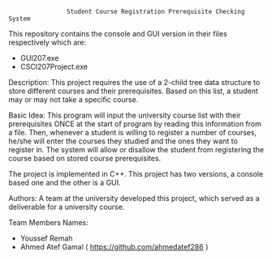 					Student Course Registration Prerequisite Checking System


This repository contains the console and GUI version in their files respectively which are:
- GUI207.exe
- CSCI207Project.exe

Description:
This project requires the use of a 2-child tree data structure to store different courses and their prerequisites.
Based on this list, a student may or may not take a specific course.

Basic Idea:
This program will input the university course list with their prerequisites ONCE at the start of program by reading this information from a file.
Then, whenever a student is willing to register a number of courses, he/she will enter the courses they studied and the ones they want to register in.
The system will allow or disallow the student from registering the course based on stored course prerequisites.

The project is implemented in C++. This project has two versions, a console based one and the other is a GUI.

Authors:
A team at the university developed this project, which served as a deliverable for a university course.

Team Members Names:
- Youssef Remah
- Ahmed Atef Gamal ( https://github.com/ahmedatef286 )

